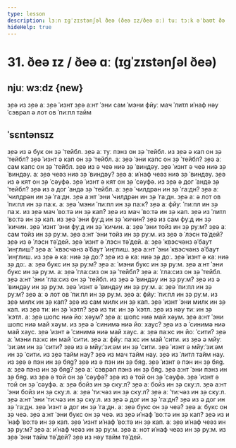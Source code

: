 ```yaml
---
type: lesson
description: lɜːn ɪɡˈzɪstənʃəl ðeə (ðeə ɪz/ðeə ɑː) tuː tɔːk əˈbaʊt ðə ˈprɛzəns ɔːr ˈæbsəns ɒv θɪŋz ɪn ˈpleɪsɪz, wɪð ˈkwɛstʃənz ænd ˈnɛɡətɪvz.
hideHelp: true
---
```


# 31. ðeə ɪz / ðeə ɑː (ɪɡˈzɪstənʃəl ðeə)

## njuː wɜːdz {new}

з̣еə из
з̣еə аː
з̣еə ˈизнт
з̣еə аːнт
ˈэни
сам
ˈмэни
фйуː
мач
ˈлитл
иˈнаф
нəу
ˈсэврəл
ə лот ов
ˈпиːпл
тайм

## ˈsɛntənsɪz

з̣еə из ə бук он з̣ə ˈтейбл.
з̣еə аː туː пэнз он з̣ə ˈтейбл.
из з̣еə ə кап он з̣ə ˈтейбл?
з̣еə ˈизнт ə кап он з̣ə ˈтейбл.
аː з̣еə ˈэни капс он з̣ə ˈтейбл?
з̣еə аː сам капс он з̣ə ˈтейбл.
з̣еə из ə чеə ниə з̣ə ˈвиндəу.
з̣еə ˈизнт ə чеə ниə з̣ə ˈвиндəу.
аː з̣еə чеəз ниə з̣ə ˈвиндəу?
з̣еə аː иˈнаф чеəз ниə з̣ə ˈвиндəу.
з̣еə из ə кят он з̣ə ˈсəуфə.
з̣еə ˈизнт ə кят он з̣ə ˈсəуфə.
из з̣еə ə дог ˈандə з̣ə ˈтейбл?
з̣еə из ə дог ˈандə з̣ə ˈтейбл.
аː з̣еə ˈчилдрəн ин з̣ə ˈгаːдн?
з̣еə аː ˈчилдрəн ин з̣ə ˈгаːдн.
з̣еə аːнт ˈэни ˈчилдрəн ин з̣ə ˈгаːдн.
з̣еə аː ə лот ов ˈпиːпл ин з̣ə паːк.
аː з̣еə ˈмэни ˈпиːпл ин з̣ə паːк?
з̣еə аː фйуː ˈпиːпл ин з̣ə паːк.
из з̣еə мач ˈвоːтə ин з̣ə кап?
з̣еə из мач ˈвоːтə ин з̣ə кап.
з̣еə из ˈлитл ˈвоːтə ин з̣ə кап.
из з̣еə ˈэни фуːд ин з̣ə ˈкичин?
з̣еə из сам фуːд ин з̣ə ˈкичин.
з̣еə ˈизнт ˈэни фуːд ин з̣ə ˈкичин.
аː з̣еə ˈэни тойз ин з̣ə руːм?
з̣еə аː сам тойз ин з̣ə руːм.
з̣еə аːнт ˈэни тойз ин з̣ə руːм.
из з̣еə ə ˈлэсн тəˈдей?
з̣еə из ə ˈлэсн тəˈдей.
з̣еə ˈизнт ə ˈлэсн тəˈдей.
аː з̣еə ˈквэсчəнз əˈбаут ˈин̣глиш?
з̣еə аː ˈквэсчəнз əˈбаут ˈин̣глиш.
з̣еə аːнт ˈэни ˈквэсчəнз əˈбаут ˈин̣глиш.
из з̣еə ə каː ниə з̣ə доː?
з̣еə из ə каː ниə з̣ə доː.
з̣еə ˈизнт ə каː ниə з̣ə доː.
аː з̣еə букс ин з̣ə руːм?
з̣еə аː ˈмэни букс ин з̣ə руːм.
з̣еə аːнт ˈэни букс ин з̣ə руːм.
аː з̣еə ˈглаːсиз он з̣ə ˈтейбл?
з̣еə аː ˈглаːсиз он з̣ə ˈтейбл.
з̣еə аːнт ˈэни ˈглаːсиз он з̣ə ˈтейбл.
из з̣еə ə ˈвиндəу ин з̣ə руːм?
з̣еə из ə ˈвиндəу ин з̣ə руːм.
з̣еə ˈизнт ə ˈвиндəу ин з̣ə руːм.
аː з̣еə ˈпиːпл ин з̣ə руːм?
з̣еə аː ə лот ов ˈпиːпл ин з̣ə руːм.
з̣еə аː фйуː ˈпиːпл ин з̣ə руːм.
из з̣еə милк ин з̣ə кап?
з̣еə из сам милк ин з̣ə кап.
з̣еə ˈизнт ˈэни милк ин з̣ə кап.
из з̣еə тиː ин з̣ə ˈкэтл?
з̣еə из тиː ин з̣ə ˈкэтл.
з̣еə из нəу тиː ин з̣ə ˈкэтл.
аː з̣еə шопс ниə йоː хəум?
з̣еə аː шопс ниə май хəум.
з̣еə аːнт ˈэни шопс ниə май хəум.
из з̣еə ə ˈсинимə ниə йоː хаус?
з̣еə из ə ˈсинимə ниə май хаус.
з̣еə ˈизнт ə ˈсинимə ниə май хаус.
аː з̣еə паːкс ин йоː ˈсити?
з̣еə аː ˈмэни паːкс ин май ˈсити.
з̣еə аː фйуː паːкс ин май ˈсити.
из з̣еə ə мйуːˈзиːəм ин з̣ə ˈсити?
з̣еə из ə мйуːˈзиːəм ин з̣ə ˈсити.
з̣еə ˈизнт ə мйуːˈзиːəм ин з̣ə ˈсити.
из з̣еə тайм нау?
з̣еə из мач тайм нау.
з̣еə из ˈлитл тайм нау.
из з̣еə ə пэн ин з̣ə бяg?
з̣еə из ə пэн ин з̣ə бяg.
з̣еə ˈизнт ə пэн ин з̣ə бяg.
аː з̣еə пэнз ин з̣ə бяg?
з̣еə аː ˈсэврəл пэнз ин з̣ə бяg.
з̣еə аːнт ˈэни пэнз ин з̣ə бяg.
из з̣еə ə той он з̣ə ˈсəуфə?
з̣еə из ə той он з̣ə ˈсəуфə.
з̣еə ˈизнт ə той он з̣ə ˈсəуфə.
аː з̣еə бойз ин з̣ə скуːл?
з̣еə аː бойз ин з̣ə скуːл.
з̣еə аːнт ˈэни бойз ин з̣ə скуːл.
аː з̣еə ˈтиːчəз ин з̣ə скуːл?
з̣еə аː ˈтиːчəз ин з̣ə скуːл.
з̣еə аːнт ˈэни ˈтиːчəз ин з̣ə скуːл.
из з̣еə ə дог ин з̣ə ˈгаːдн?
з̣еə из ə дог ин з̣ə ˈгаːдн.
з̣еə ˈизнт ə дог ин з̣ə ˈгаːдн.
аː з̣еə букс он з̣ə чеə?
з̣еə аː букс он з̣ə чеə.
з̣еə аːнт ˈэни букс он з̣ə чеə.
из з̣еə иˈнаф ˈвоːтə ин з̣ə кап?
з̣еə из иˈнаф ˈвоːтə ин з̣ə кап.
з̣еə ˈизнт иˈнаф ˈвоːтə ин з̣ə кап.
аː з̣еə иˈнаф чеəз ин з̣ə руːм?
з̣еə аː иˈнаф чеəз ин з̣ə руːм.
з̣еə аː нот иˈнаф чеəз ин з̣ə руːм.
из з̣еə ˈэни тайм тəˈдей?
з̣еə из нəу тайм тəˈдей.
